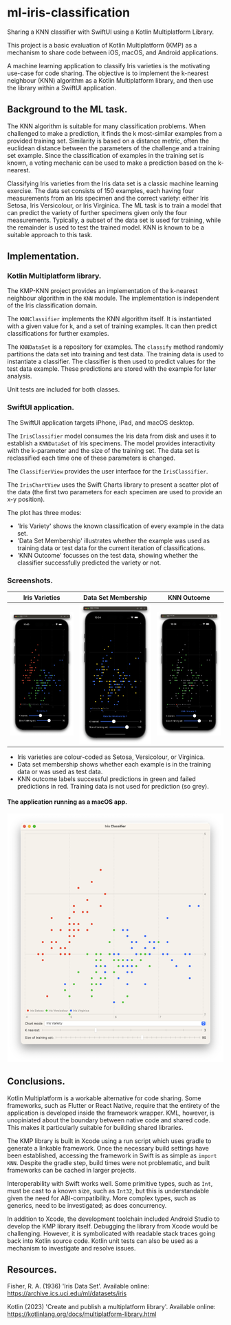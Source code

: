 # ml-iris-classification
Sharing a KNN classifier with SwiftUI using a Kotlin Multiplatform Library.

This project is a basic evaluation of Kotlin Multiplatform (KMP) as a mechanism to share code between iOS, macOS, and Android applications.

A machine learning application to classify Iris varieties is the motivating use-case for code sharing. The objective is to implement the k-nearest neighbour (KNN) algorithm as a Kotlin Multiplatform library, and then use the library within a SwiftUI application.

## Background to the ML task.
The KNN algorithm is suitable for many classification problems. When challenged to make a prediction, it finds the k most-similar examples from a provided training set. Similarity is based on a distance metric, often the euclidean distance between the parameters of the challenge and a training set example. Since the classification of examples in the training set is known, a voting mechanic can be used to make a prediction based on the k-nearest.

Classifying Iris varieties from the Iris data set is a classic machine learning exercise. The data set consists of 150 examples, each having four measurements from an Iris specimen and the correct variety: either Iris Setosa, Iris Versicolour, or Iris Virginica. The ML task is to train a model that can predict the variety of further specimens given only the four measurements. Typically, a subset of the data set is used for training, while the remainder is used to test the trained model. KNN is known to be a suitable approach to this task.

## Implementation.

### Kotlin Multiplatform library.

The KMP-KNN project provides an implementation of the k-nearest neighbour algorithm in the `KNN` module. The implementation is independent of the Iris classification domain.

The `KNNClassifier` implements the KNN algorithm itself. It is instantiated with a given value for k, and a set of training examples. It can then predict  classifications for further examples.

The `KNNDataSet` is a repository for examples. The `classify` method randomly partitions the data set into training and test data. The training data is used to instantiate a classifier. The classifier is then used to predict values for the test data example. These predictions are stored with the example for later analysis.

Unit tests are included for both classes.

### SwiftUI application.

The SwiftUI application targets iPhone, iPad, and macOS desktop.

The `IrisClassifier` model consumes the Iris data from disk and uses it to establish a `KNNDataSet` of Iris specimens. The model provides interactivity with the k-parameter and the size of the training set. The data set is reclassified each time one of these parameters is changed.

The `ClassifierView` provides the user interface for the `IrisClassifier`.

The `IrisChartView` uses the Swift Charts library to present a scatter plot of the data (the first two parameters for each specimen are used to provide an x-y position).

The plot has three modes:
- 'Iris Variety' shows the known classification of every example in the data set.
- 'Data Set Membership' illustrates whether the example was used as training data or test data for the current iteration of classifications.
- 'KNN Outcome' focusses on the test data, showing whether the classifier successfully predicted the variety or not.

### Screenshots.
| Iris Varieties | Data Set Membership | KNN Outcome |
|------------|------------|------------|
|![image](https://github.com/ncke/ml-iris-classification/blob/5676d610b9825fa578de72ad87161a2c884304d7/screenshots/varieties.png)|![image](https://github.com/ncke/ml-iris-classification/blob/5676d610b9825fa578de72ad87161a2c884304d7/screenshots/set-membership.png)|![image](https://github.com/ncke/ml-iris-classification/blob/5676d610b9825fa578de72ad87161a2c884304d7/screenshots/knn-outcome.png)|
- Iris varieties are colour-coded as Setosa, Versicolour, or Virginica.
- Data set membership shows whether each example is in the training data or was used as test data.
- KNN outcome labels successful predictions in green and failed predictions in red. Training data is not used for prediction (so grey).

#### The application running as a macOS app.
![image](https://github.com/ncke/ml-iris-classification/blob/7c85f28aaac44477baaf8b329a55d06119ecd207/screenshots/macos-app.png)
## Conclusions.

Kotlin Multiplatform is a workable alternative for code sharing. Some frameworks, such as Flutter or React Native, require that the entirety of the application is developed inside the framework wrapper. KML, however, is unopiniated about the boundary between native code and shared code. This makes it particularly suitable for building shared libraries.

The KMP library is built in Xcode using a run script which uses gradle to generate a linkable framework. Once the necessary build settings have been established, accessing the framework in Swift is as simple as `import KNN`. Despite the gradle step, build times were not problematic, and built frameworks can be cached in larger projects.

Interoperability with Swift works well. Some primitive types, such as `Int`, must be cast to a known size, such as `Int32`, but this is understandable given the need for ABI-compatibility. More complex types, such as generics, need to be investigated; as does concurrency.

In addition to Xcode, the development toolchain included Android Studio to develop the KMP library itself. Debugging the library from Xcode would be challenging. However, it is symbolicated with readable stack traces going back into Kotlin source code. Kotlin unit tests can also be used as a mechanism to investigate and resolve issues.

## Resources.
Fisher, R. A. (1936) 'Iris Data Set'. Available online: https://archive.ics.uci.edu/ml/datasets/iris

Kotlin (2023) 'Create and publish a multiplatform library'. Available online: https://kotlinlang.org/docs/multiplatform-library.html

